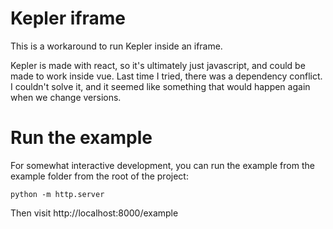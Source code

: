 # Kepler iframe

This is a workaround to run Kepler inside an iframe.

Kepler is made with react, so it's ultimately just javascript, and could be made to work inside vue. Last time I tried, there was a dependency conflict. I couldn't solve it, and it seemed like something that would happen again when we change versions.

# Run the example

For somewhat interactive development, you can run the example from the example folder from the root of the project:

    python -m http.server

Then visit http://localhost:8000/example
